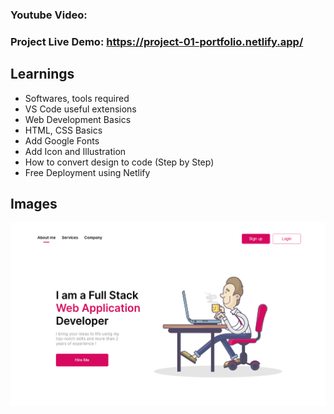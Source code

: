 ### Youtube Video:

### Project Live Demo: https://project-01-portfolio.netlify.app/

## Learnings

- Softwares, tools required
- VS Code useful extensions
- Web Development Basics
- HTML, CSS Basics
- Add Google Fonts
- Add Icon and Illustration
- How to convert design to code (Step by Step)
- Free Deployment using Netlify

## Images

<img src="./design/project-01.png" />

